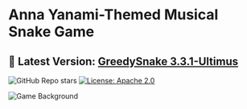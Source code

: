# Anna Yanami-Themed Musical Snake Game

## **🌟 Latest Version: [GreedySnake 3.3.1-Ultimus](https://github.com/HistoriaNonVult/Yanami-Anna-GreedySnake/releases/tag/v3.3.1-Ultimate)**

![GitHub Repo stars](https://img.shields.io/github/stars/HistoriaNonVult/Yanami-Anna-GreedySnake?style=social)
[![License: Apache 2.0](https://img.shields.io/badge/License-Apache%202.0-blue.svg)](https://opensource.org/licenses/Apache-2.0)

![Game Background](https://github.com/user-attachments/assets/7449dc61-60f4-4778-9bd6-39c3ef89d08b)
